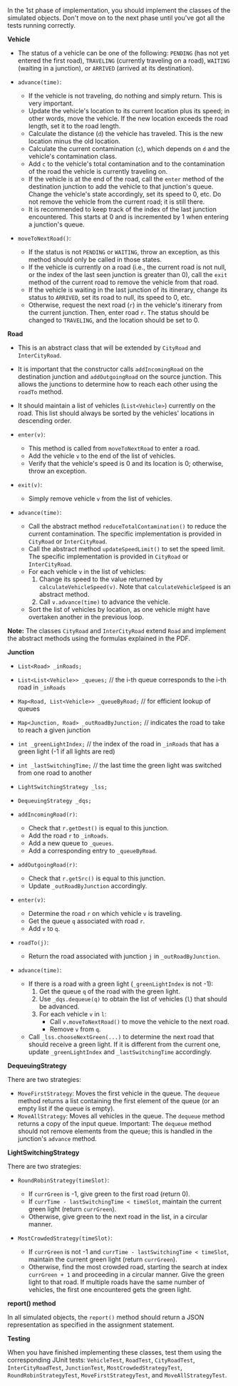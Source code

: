 In the 1st phase of implementation, you should implement the classes of the simulated objects. Don't move on to the next phase until you've got all the tests running correctly.

**Vehicle**

* The status of a vehicle can be one of the following: `PENDING` (has not yet entered the first road), `TRAVELING` (currently traveling on a road), `WAITING` (waiting in a junction), or `ARRIVED` (arrived at its destination). 

* `advance(time)`:
    * If the vehicle is not traveling, do nothing and simply return. This is very important. 
    * Update the vehicle's location to its current location plus its speed; in other words, move the vehicle. If the new location exceeds the road length, set it to the road length. 
    * Calculate the distance (`d`) the vehicle has traveled. This is the new location minus the old location. 
    * Calculate the current contamination (`c`), which depends on `d` and the vehicle's contamination class. 
    * Add `c` to the vehicle's total contamination and to the contamination of the road the vehicle is currently traveling on. 
    * If the vehicle is at the end of the road, call the `enter` method of the destination junction to add the vehicle to that junction's queue. Change the vehicle's state accordingly, set its speed to 0, etc. Do not remove the vehicle from the current road; it is still there. 
    * It is recommended to keep track of the index of the last junction encountered. This starts at 0 and is incremented by 1 when entering a junction's queue. 

* `moveToNextRoad()`:
    * If the status is not `PENDING` or `WAITING`, throw an exception, as this method should only be called in those states. 
    * If the vehicle is currently on a road (i.e., the current road is not null, or the index of the last seen junction is greater than 0), call the `exit` method of the current road to remove the vehicle from that road. 
    * If the vehicle is waiting in the last junction of its itinerary, change its status to `ARRIVED`, set its road to null, its speed to 0, etc. 
    * Otherwise, request the next road (`r`) in the vehicle's itinerary from the current junction. Then, enter road `r`. The status should be changed to `TRAVELING`, and the location should be set to 0. 


**Road**

* This is an abstract class that will be extended by `CityRoad` and `InterCityRoad`. 
* It is important that the constructor calls `addIncomingRoad` on the destination junction and `addOutgoingRoad` on the source junction. This allows the junctions to determine how to reach each other using the `roadTo` method. 
* It should maintain a list of vehicles (`List<Vehicle>`) currently on the road. This list should always be sorted by the vehicles' locations in descending order. 

* `enter(v)`:
    * This method is called from `moveToNextRoad` to enter a road. 
    * Add the vehicle `v` to the end of the list of vehicles. 
    * Verify that the vehicle's speed is 0 and its location is 0; otherwise, throw an exception. 

* `exit(v)`:
    * Simply remove vehicle `v` from the list of vehicles. 

* `advance(time)`:
    * Call the abstract method `reduceTotalContamination()` to reduce the current contamination. The specific implementation is provided in `CityRoad` or `InterCityRoad`. 
    * Call the abstract method `updateSpeedLimit()` to set the speed limit. The specific implementation is provided in `CityRoad` or `InterCityRoad`. 
    * For each vehicle `v` in the list of vehicles:
        1. Change its speed to the value returned by `calculateVehicleSpeed(v)`. Note that `calculateVehicleSpeed` is an abstract method. 
        2. Call `v.advance(time)` to advance the vehicle. 
    * Sort the list of vehicles by location, as one vehicle might have overtaken another in the previous loop. 


**Note:** The classes `CityRoad` and `InterCityRoad` extend `Road` and implement the abstract methods using the formulas explained in the PDF.

**Junction**

* `List<Road> _inRoads;` 
* `List<List<Vehicle>> _queues;` // the i-th queue corresponds to the i-th road in `_inRoads` 
* `Map<Road, List<Vehicle>> _queueByRoad;` // for efficient lookup of queues 
* `Map<Junction, Road> _outRoadByJunction;` // indicates the road to take to reach a given junction 
* `int _greenLightIndex;` // the index of the road in `_inRoads` that has a green light (-1 if all lights are red) 
* `int _lastSwitchingTime;` // the last time the green light was switched from one road to another 
* `LightSwitchingStrategy _lss;` 
* `DequeuingStrategy _dqs;` 

* `addIncomingRoad(r)`:
    * Check that `r.getDest()` is equal to this junction. 
    * Add the road `r` to `_inRoads`. 
    * Add a new queue to `_queues`. 
    * Add a corresponding entry to `_queueByRoad`. 

* `addOutgoingRoad(r)`:
    * Check that `r.getSrc()` is equal to this junction. 
    * Update `_outRoadByJunction` accordingly. 

* `enter(v)`:
    * Determine the road `r` on which vehicle `v` is traveling. 
    * Get the queue `q` associated with road `r`. 
    * Add `v` to `q`. 

* `roadTo(j)`:
    * Return the road associated with junction `j` in `_outRoadByJunction`. 

* `advance(time)`:
    * If there is a road with a green light (`_greenLightIndex` is not -1): 
        1. Get the queue `q` of the road with the green light. 
        2. Use `_dqs.dequeue(q)` to obtain the list of vehicles (`l`) that should be advanced. 
        3. For each vehicle `v` in `l`:
            * Call `v.moveToNextRoad()` to move the vehicle to the next road. 
            * Remove `v` from `q`. 
    * Call `_lss.chooseNextGreen(...)` to determine the next road that should receive a green light. If it is different from the current one, update `_greenLightIndex` and `_lastSwitchingTime` accordingly. 


**DequeuingStrategy**

There are two strategies:

* `MoveFirstStrategy`: Moves the first vehicle in the queue. The `dequeue` method returns a list containing the first element of the queue (or an empty list if the queue is empty). 
* `MoveAllStrategy`: Moves all vehicles in the queue. The `dequeue` method returns a copy of the input queue. Important: The `dequeue` method should not remove elements from the queue; this is handled in the junction's `advance` method. 


**LightSwitchingStrategy**

There are two strategies:

* `RoundRobinStrategy(timeSlot)`:
    * If `currGreen` is -1, give green to the first road (return 0). 
    * If `currTime - lastSwitchingTime < timeSlot`, maintain the current green light (return `currGreen`). 
    * Otherwise, give green to the next road in the list, in a circular manner. 

* `MostCrowdedStrategy(timeSlot)`:
    * If `currGreen` is not -1 and `currTime - lastSwitchingTime < timeSlot`, maintain the current green light (return `currGreen`). 
    * Otherwise, find the most crowded road, starting the search at index `currGreen + 1` and proceeding in a circular manner. Give the green light to that road. If multiple roads have the same number of vehicles, the first one encountered gets the green light. 


**report() method**

In all simulated objects, the `report()` method should return a JSON representation as specified in the assignment statement. 


**Testing**

When you have finished implementing these classes, test them using the corresponding JUnit tests: `VehicleTest`, `RoadTest`, `CityRoadTest`, `InterCityRoadTest`, `JunctionTest`, `MostCrowdedStrategyTest`, `RoundRobinStrategyTest`, `MoveFirstStrategyTest`, and `MoveAllStrategyTest`.
